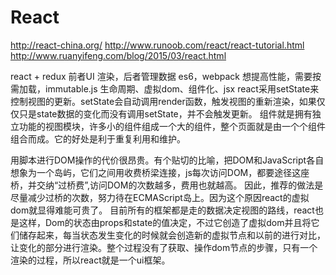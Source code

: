 # React

http://react-china.org/
http://www.runoob.com/react/react-tutorial.html
http://www.ruanyifeng.com/blog/2015/03/react.html

react + redux
前者UI 渲染，后者管理数据
es6，webpack
想提高性能，需要按需加载，immutable.js
生命周期、虚拟dom、组件化、jsx
react采用setState来控制视图的更新。setState会自动调用render函数，触发视图的重新渲染，如果仅仅只是state数据的变化而没有调用setState，并不会触发更新。 组件就是拥有独立功能的视图模块，许多小的组件组成一个大的组件，整个页面就是由一个个组件组合而成。它的好处是利于重复利用和维护。


用脚本进行DOM操作的代价很昂贵。有个贴切的比喻，把DOM和JavaScript各自想象为一个岛屿，它们之间用收费桥梁连接，js每次访问DOM，都要途径这座桥，并交纳“过桥费”,访问DOM的次数越多，费用也就越高。 因此，推荐的做法是尽量减少过桥的次数，努力待在ECMAScript岛上。因为这个原因react的虚拟dom就显得难能可贵了。
目前所有的框架都是走的数据决定视图的路线，react也是这样，Dom的状态由props和state的值决定，不过它创造了虚拟dom并且将它们储存起来，每当状态发生变化的时候就会创造新的虚拟节点和以前的进行对比，让变化的部分进行渲染。整个过程没有了获取、操作dom节点的步骤，只有一个渲染的过程，所以react就是一个ui框架。
